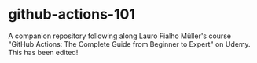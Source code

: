 # github-actions-101

A companion repository following along Lauro Fialho Müller's course "GitHub Actions: The Complete Guide from Beginner to Expert" on Udemy.
This has been edited!
